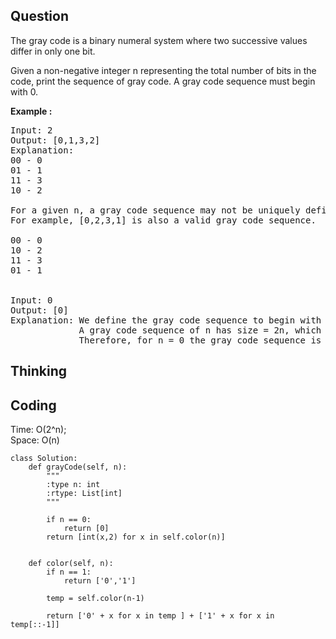 ## Question
The gray code is a binary numeral system where two successive values differ in only one bit.<br>

Given a non-negative integer n representing the total number of bits in the code, print the sequence of gray code. A gray code sequence must begin with 0.

**Example :**   
<pre>
Input: 2
Output: [0,1,3,2]
Explanation:
00 - 0
01 - 1
11 - 3
10 - 2

For a given n, a gray code sequence may not be uniquely defined.
For example, [0,2,3,1] is also a valid gray code sequence.

00 - 0
10 - 2
11 - 3
01 - 1


Input: 0
Output: [0]
Explanation: We define the gray code sequence to begin with 0.
             A gray code sequence of n has size = 2n, which for n = 0 the size is 20 = 1.
             Therefore, for n = 0 the gray code sequence is [0].
</pre>

## Thinking


## Coding
Time: O(2^n); <br>
Space: O(n)
```python3
class Solution:
    def grayCode(self, n):
        """
        :type n: int
        :rtype: List[int]
        """
        
        if n == 0:
            return [0]
        return [int(x,2) for x in self.color(n)]
            
        
    def color(self, n):
        if n == 1:
            return ['0','1']
        
        temp = self.color(n-1)
        
        return ['0' + x for x in temp ] + ['1' + x for x in temp[::-1]]
    
```

